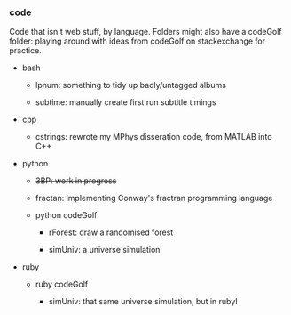 ### code

Code that isn't web stuff, by language. Folders might also have a codeGolf folder: playing around with ideas from codeGolf on stackexchange for practice.

- bash

  - lpnum: something to tidy up badly/untagged albums
  
  - subtime: manually create first run subtitle timings
  
- cpp

  - cstrings: rewrote my MPhys disseration code, from MATLAB into C++

- python

  - ~~3BP: work in progress~~
  
  - fractan: implementing Conway's fractran programming language

  - python codeGolf

    - rForest: draw a randomised forest
  
    - simUniv: a universe simulation

- ruby

  - ruby codeGolf

    - simUniv: that same universe simulation, but in ruby!
  
